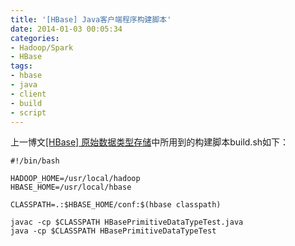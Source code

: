 ```yaml
---
title: '[HBase] Java客户端程序构建脚本'
date: 2014-01-03 00:05:34
categories: 
- Hadoop/Spark
- HBase
tags: 
- hbase
- java
- client
- build
- script
---
```

上一博文[[HBase] 原始数据类型存储](/post/hbase_原始数据类型存储)中所用到的构建脚本build.sh如下：
```
#!/bin/bash

HADOOP_HOME=/usr/local/hadoop
HBASE_HOME=/usr/local/hbase

CLASSPATH=.:$HBASE_HOME/conf:$(hbase classpath)

javac -cp $CLASSPATH HBasePrimitiveDataTypeTest.java
java -cp $CLASSPATH HBasePrimitiveDataTypeTest
```
